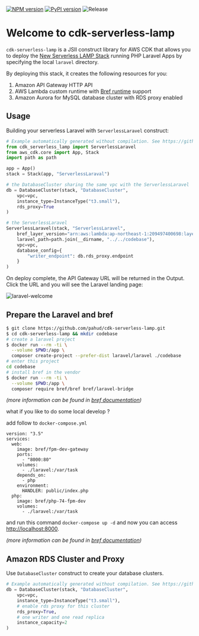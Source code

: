 [![NPM version](https://badge.fury.io/js/cdk-serverless-lamp.svg)](https://badge.fury.io/js/cdk-serverless-lamp)
[![PyPI version](https://badge.fury.io/py/cdk-serverless-lamp.svg)](https://badge.fury.io/py/cdk-serverless-lamp)
![Release](https://github.com/pahud/cdk-serverless-lamp/workflows/Release/badge.svg)

# Welcome to cdk-serverless-lamp

`cdk-serverless-lamp` is a JSII construct library for AWS CDK that allows you to deploy the [New Serverless LAMP Stack](https://aws.amazon.com/tw/blogs/compute/introducing-the-new-serverless-lamp-stack/) running PHP Laravel Apps by specifying the local `laravel` directory.

By deploying this stack, it creates the following resources for you:

1. Amazon API Gateway HTTP API
2. AWS Lambda custom runtime with [Bref runtime](https://bref.sh/docs/runtimes/) support
3. Amazon Aurora for MySQL database cluster with RDS proxy enabled

## Usage

Building your serverless Laravel with `ServerlessLaravel` construct:

```python
# Example automatically generated without compilation. See https://github.com/aws/jsii/issues/826
from cdk_serverless_lamp import ServerlessLaravel
from aws_cdk.core import App, Stack
import path as path

app = App()
stack = Stack(app, "ServerlessLaraval")

# the DatabaseCluster sharing the same vpc with the ServerlessLaravel
db = DatabaseCluster(stack, "DatabaseCluster",
    vpc=vpc,
    instance_type=InstanceType("t3.small"),
    rds_proxy=True
)

# the ServerlessLaravel
ServerlessLaravel(stack, "ServerlessLaravel",
    bref_layer_version="arn:aws:lambda:ap-northeast-1:209497400698:layer:php-74-fpm:11",
    laravel_path=path.join(__dirname, "../../codebase"),
    vpc=vpc,
    database_config={
        "writer_endpoint": db.rds_proxy.endpoint
    }
)
```

On deploy complete, the API Gateway URL will be returned in the Output. Click the URL and you will see the Laravel landing page:

![laravel-welcome](./images/laravel.png)

## Prepare the Laravel and bref

```bash
$ git clone https://github.com/pahud/cdk-serverless-lamp.git
$ cd cdk-serverless-lamp && mkdir codebase
# create a laravel project
$ docker run --rm -ti \
  --volume $PWD:/app \
  composer create-project --prefer-dist laravel/laravel ./codebase
# enter this project
cd codebase
# install bref in the vendor
$ docker run --rm -ti \
  --volume $PWD:/app \
  composer require bref/bref bref/laravel-bridge
```

*(more information can be found in [bref documentation](https://bref.sh/docs/frameworks/laravel.html))*

what if you like to do some local develop ?

add follow to `docker-compose.yml`

```docker-compose
version: "3.5"
services:
  web:
    image: bref/fpm-dev-gateway
    ports:
      - "8000:80"
    volumes:
      - ./laravel:/var/task
    depends_on:
      - php
    environment:
      HANDLER: public/index.php
  php:
    image: bref/php-74-fpm-dev
    volumes:
      - ./laravel:/var/task
```

and run this command `docker-compose up -d` and now you can access [http://localhost:8000](http://localhost:8000).

*(more information can be found in [bref documentation](https://bref.sh/docs/local-development.html))*

## Amazon RDS Cluster and Proxy

Use `DatabaseCluster` construct to create your database clusters.

```python
# Example automatically generated without compilation. See https://github.com/aws/jsii/issues/826
db = DatabaseCluster(stack, "DatabaseCluster",
    vpc=vpc,
    instance_type=InstanceType("t3.small"),
    # enable rds proxy for this cluster
    rds_proxy=True,
    # one writer and one read replica
    instance_capacity=2
)
```
